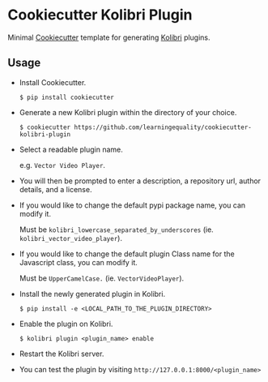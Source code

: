 # Cookiecutter Kolibri Plugin
Minimal [Cookiecutter](https://github.com/audreyr/cookiecutter) template for generating [Kolibri](https://github.com/learningequality/kolibri) plugins.

## Usage

* Install Cookiecutter.

  `$ pip install cookiecutter`


* Generate a new Kolibri plugin within the directory of your choice.

  `$ cookiecutter https://github.com/learningequality/cookiecutter-kolibri-plugin`

* Select a readable plugin name. 
  
  e.g. `Vector Video Player`.

* You will then be prompted to enter a description, a repository url, author details, and a license.

* If you would like to change the default pypi package name, you can modify it. 
  
  Must be `kolibri_lowercase_separated_by_underscores` (ie. `kolibri_vector_video_player`).

* If you would like to change the default plugin Class name for the Javascript class, you can modify it. 
  
  Must be `UpperCamelCase.` (ie. `VectorVideoPlayer`).


* Install the newly generated plugin in Kolibri.

  `$ pip install -e <LOCAL_PATH_TO_THE_PLUGIN_DIRECTORY>`
  
  
* Enable the plugin on Kolibri.

  `$ kolibri plugin <plugin_name> enable`
  

* Restart the Kolibri server.


* You can test the plugin by visiting `http://127.0.0.1:8000/<plugin_name>`
